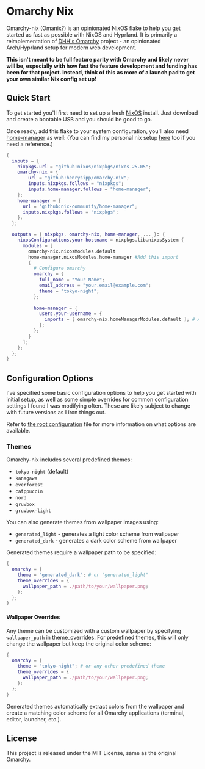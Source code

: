 # Omarchy Nix

Omarchy-nix (Omanix?) is an opinionated NixOS flake to help you get started as fast as possible with NixOS and Hyprland. It is primarily a reimplementation of [DHH's Omarchy](https://github.com/basecamp/omarchy) project - an opinionated Arch/Hyprland setup for modern web development.

__This isn't meant to be full feature parity with Omarchy and likely never will be, especially with how fast the feature development and funding has been for that project. Instead, think of this as more of a launch pad to get your own similar Nix config set up!__

## Quick Start

To get started you'll first need to set up a fresh [NixOS](https://nixos.org/) install. Just download and create a bootable USB and you should be good to go.


Once ready, add this flake to your system configuration, you'll also need [home-manager](https://github.com/nix-community/home-manager) as well:
(You can find my personal nix setup [here](https://github.com/henrysipp/nix-setup) too if you need a reference.)
```nix
{
  inputs = {
    nixpkgs.url = "github:nixos/nixpkgs/nixos-25.05";
    omarchy-nix = {
        url = "github:henrysipp/omarchy-nix";
        inputs.nixpkgs.follows = "nixpkgs";
        inputs.home-manager.follows = "home-manager";
    };
    home-manager = {
      url = "github:nix-community/home-manager";
      inputs.nixpkgs.follows = "nixpkgs";
    };
  };

  outputs = { nixpkgs, omarchy-nix, home-manager, ... }: {
    nixosConfigurations.your-hostname = nixpkgs.lib.nixosSystem {
      modules = [
        omarchy-nix.nixosModules.default
        home-manager.nixosModules.home-manager #Add this import
        {
          # Configure omarchy
          omarchy = {
            full_name = "Your Name";
            email_address = "your.email@example.com";
            theme = "tokyo-night";
          };
          
          home-manager = {
            users.your-username = {
              imports = [ omarchy-nix.homeManagerModules.default ]; # And this one
            };
          };
        }
      ];
    };
  };
}
```

## Configuration Options

I've specified some basic configuration options to help you get started with initial setup, as well as some simple overrides for common configuration settings I found I was modifying often. These are likely subject to change with future versions as I iron things out.

Refer to [the root configuration](https://github.com/henrysipp/omarchy-nix/blob/main/config.nix) file for more information on what options are available.

### Themes

Omarchy-nix includes several predefined themes:
- `tokyo-night` (default)
- `kanagawa`
- `everforest`
- `catppuccin`
- `nord`
- `gruvbox`
- `gruvbox-light`

You can also generate themes from wallpaper images using:
- `generated_light` - generates a light color scheme from wallpaper
- `generated_dark` - generates a dark color scheme from wallpaper

Generated themes require a wallpaper path to be specified:

```nix
{
  omarchy = {
    theme = "generated_dark"; # or "generated_light"
    theme_overrides = {
      wallpaper_path = ./path/to/your/wallpaper.png;
    };
  };
}
```

#### Wallpaper Overrides

Any theme can be customized with a custom wallpaper by specifying `wallpaper_path` in theme_overrides. For predefined themes, this will only change the wallpaper but keep the original color scheme:

```nix
{
  omarchy = {
    theme = "tokyo-night"; # or any other predefined theme
    theme_overrides = {
      wallpaper_path = ./path/to/your/wallpaper.png;
    };
  };
}
```

Generated themes automatically extract colors from the wallpaper and create a matching color scheme for all Omarchy applications (terminal, editor, launcher, etc.). 

## License

This project is released under the MIT License, same as the original Omarchy.
